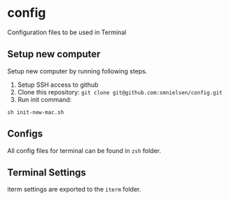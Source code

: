 # config
Configuration files to be used in Terminal

## Setup new computer
Setup new computer by running following steps.

1. Setup SSH access to github
2. Clone this repository: `git clone git@github.com:smnielsen/config.git`
3. Run init command:
```
sh init-new-mac.sh
```

## Configs
All config files for terminal can be found in `zsh` folder.

## Terminal Settings
iterm settings are exported to the `iterm` folder.
